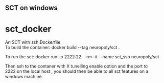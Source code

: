 ## SCT on windows

# sct_docker
An SCT  with ssh Dockerfile  
To build the container: 
docker build --tag neuropoly/sct .

To run the sct:
docker run -p 2222:22 --rm -it --name sct_ssh  neuropoly/sct 

Then ssh to the contaner with X tunelling enable  option and the port to 2222 on the local host , you should then be 
able to all sct features on a windows machine. 
